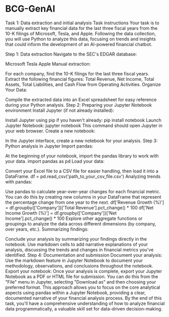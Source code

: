 # BCG-GenAI
Task 1: Data extraction and initial analysis
Task instructions
Your task is to manually extract key financial data for the last three fiscal years from the 10-K filings of Microsoft, Tesla, and Apple. Following the data collection, you will use Python to analyze this data, focusing on trends and insights that could inform the development of an AI-powered financial chatbot.

Step 1: Data extraction
Navigate to the SEC's EDGAR database:

Microsoft
Tesla
Apple
Manual extraction:

For each company, find the 10-K filings for the last three fiscal years.
Extract the following financial figures: Total Revenue, Net Income, Total Assets, Total Liabilities, and Cash Flow from Operating Activities.
Organize Your Data:

Compile the extracted data into an Excel spreadsheet for easy reference during your Python analysis.
Step 2: Preparing your Jupyter Notebook environment
Install Jupyter (if not already installed):

Install Jupyter using pip if you haven't already:
pip install notebook
Launch Jupyter Notebook:
jupyter notebook
This command should open Jupyter in your web browser.
Create a new notebook:

In the Jupyter interface, create a new notebook for your analysis.
Step 3: Python analysis in Jupyter
Import pandas:

At the beginning of your notebook, import the pandas library to work with your data.
import pandas as pd
Load your data:

Convert your Excel file to a CSV file for easier handling, then load it into a DataFrame.
df = pd.read_csv('path_to_your_csv_file.csv')
Analyzing trends with pandas:

Use pandas to calculate year-over-year changes for each financial metric. You can do this by creating new columns in your DataFrame that represent the percentage change from one year to the next.
df['Revenue Growth (%)'] = df.groupby(['Company'])['Total Revenue'].pct_change() * 100
df['Net Income Growth (%)'] = df.groupby(['Company'])['Net Income'].pct_change() * 100
Explore other aggregate functions or groupings to analyze the data across different dimensions (by company, over years, etc.).
Summarizing findings:

Conclude your analysis by summarizing your findings directly in the notebook. Use markdown cells to add narrative explanations of your analysis, discussing the trends and changes in financial metrics you've identified.
Step 4: Documentation and submission
Document your analysis: Use the markdown feature in Jupyter Notebook to document your methodology, observations, and conclusions throughout the notebook.
Export your notebook: Once your analysis is complete, export your Jupyter Notebook as a PDF or HTML file for submission.
You can do this from the "File" menu in Jupyter, selecting "Download as" and then choosing your preferred format.
This approach allows you to focus on the core analytical aspects using pandas within a Jupyter Notebook, providing a clear, documented narrative of your financial analysis process. By the end of this task, you'll have a comprehensive understanding of how to analyze financial data programmatically, a valuable skill set for data-driven decision-making.
